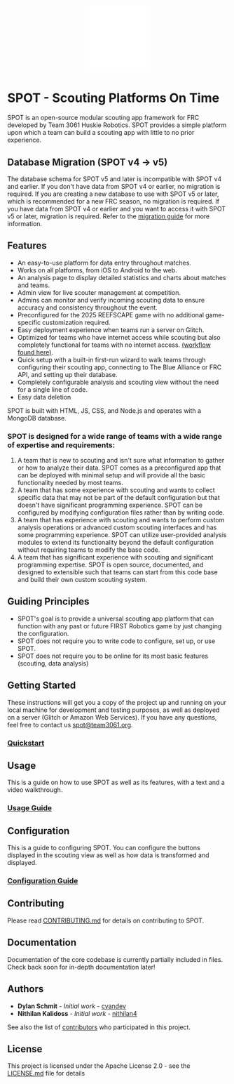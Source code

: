 <div align="center">
  <img src="src/scouting/public/img/logo-dark-mode.png" width=30% height=30%>
</div>

# SPOT - Scouting Platforms On Time

SPOT is an open-source modular scouting app framework for FRC developed by Team 3061 Huskie Robotics. SPOT provides a simple platform upon which a team can build a scouting app with little to no prior experience.

## Database Migration (SPOT v4 -> v5)

The database schema for SPOT v5 and later is incompatible with SPOT v4 and earlier. If you don't have data from SPOT v4 or earlier, no migration is required. If you are creating a new database to use with SPOT v5 or later, which is recommended for a new FRC season, no migration is required. If you have data from SPOT v4 or earlier and you want to access it with SPOT v5 or later, migration is required. Refer to the [migration guide](https://docs.google.com/document/d/1QYxaoAnmHTYg1HQBiVI71QHKks05prGEybyP5avYMUI/preview) for more information.

## Features

- An easy-to-use platform for data entry throughout matches.
- Works on all platforms, from iOS to Android to the web.
- An analysis page to display detailed statistics and charts about matches and teams.
- Admin view for live scouter management at competition.
- Admins can monitor and verify incoming scouting data to ensure accuracy and consistency throughout the event.
- Preconfigured for the 2025 REEFSCAPE game with no additional game-specific customization required.
- Easy deployment experience when teams run a server on Glitch.
- Optimized for teams who have internet access while scouting but also completely functional for teams with no internet access. [(workflow found here)](https://docs.google.com/document/d/1rMG94uNJxASu9EMIhPnCHs1xF6rNNqMg3j4-tCzr2rI/edit?usp=sharing).
- Quick setup with a built-in first-run wizard to walk teams through configuring their scouting app, connecting to The Blue Alliance or FRC API, and setting up their database.
- Completely configurable analysis and scouting view without the need for a single line of code.
- Easy data deletion

SPOT is built with HTML, JS, CSS, and Node.js and operates with a MongoDB database.

### SPOT is designed for a wide range of teams with a wide range of expertise and requirements:

1. A team that is new to scouting and isn't sure what information to gather or how to analyze their data. SPOT comes as a preconfigured app that can be deployed with minimal setup and will provide all the basic functionality needed by most teams.
2. A team that has some experience with scouting and wants to collect specific data that may not be part of the default configuration but that doesn't have significant programming experience. SPOT can be configured by modifying configuration files rather than by writing code.
3. A team that has experience with scouting and wants to perform custom analysis operations or advanced custom scouting interfaces and has some programming experience. SPOT can utilize user-provided analysis modules to extend its functionality beyond the default configuration without requiring teams to modify the base code.
4. A team that has significant experience with scouting and significant programming expertise. SPOT is open source, documented, and designed to extensible such that teams can start from this code base and build their own custom scouting system.

## Guiding Principles

- SPOT's goal is to provide a universal scouting app platform that can function with any past or future FIRST Robotics game by just changing the configuration.
- SPOT does not require you to write code to configure, set up, or use SPOT.
- SPOT does not require you to be online for its most basic features (scouting, data analysis)

## Getting Started

These instructions will get you a copy of the project up and running on your local machine for development and testing purposes, as well as deployed on a server (Glitch or Amazon Web Services). If you have any questions, feel free to contact us [spot@team3061.org](mailto:spot@team3061.org).

### [Quickstart](https://docs.google.com/document/d/1vtl2PVihMu5IuJtC42czj-sC8xgQx0sHrEsvGa7eb0o/edit?usp=sharing)

## Usage

This is a guide on how to use SPOT as well as its features, with a text and a video walkthrough.

### [Usage Guide](https://docs.google.com/document/d/14QNhU3PEkdomg_Ij-yo5keQduSn6n9CpfKT3TQoxF50/edit?usp=sharing)

## Configuration

This is a guide to configuring SPOT. You can configure the buttons displayed in the scouting view as well as how data is transformed and displayed.

### [Configuration Guide](https://docs.google.com/document/d/1_FHr61p2eROtALV-fx0giBmp7oqVfTxc7K5_kCuS-8Q/edit?usp=sharing)

## Contributing

Please read [CONTRIBUTING.md](CONTRIBUTING.md) for details on contributing to SPOT.

## Documentation

Documentation of the core codebase is currently partially included in files. Check back soon for in-depth documentation later!

## Authors

- **Dylan Schmit** - _Initial work_ - [cyandev](https://github.com/cyandev)
- **Nithilan Kalidoss** - _Initial work_ - [nithilan4](https://github.com/nithilan4)

See also the list of [contributors](https://github.com/HuskieRobotics/SPOT/contributors) who participated in this project.

## License

This project is licensed under the Apache License 2.0 - see the [LICENSE.md](LICENSE) file for details
